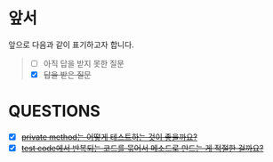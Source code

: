 # 앞서

앞으로 다음과 같이 표기하고자 합니다.

> - [ ] 아직 답을 받지 못한 질문
> - [x] ~~답을 받은 질문~~

# QUESTIONS

- [x] [~~private method는 어떻게 테스트하는 것이 좋을까요?~~](https://github.com/next-step/java-racingcar/pull/950#discussion_r433089075)
- [x] [~~test code에서 반복되는 코드를 묶어서 메소드로 만드는 게 적절한 걸까요?~~](https://github.com/next-step/java-racingcar/pull/950#discussion_r433089085)
